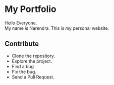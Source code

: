 # My Portfolio

Hello Everyone. <br>
My name is Narendra. This is my personal website.

## Contribute

* Clone the repository.
* Explore the project.
* Find a bug
* Fix the bug.
* Send a Pull Request.